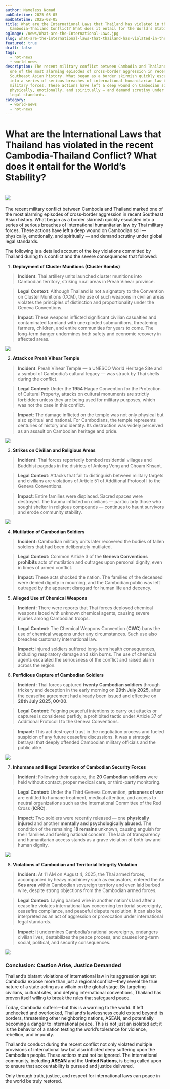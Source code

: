 ```yaml
---
author: Nameless Nomad
pubDatetime: 2025-08-05
modDatetime: 2025-08-05
title: What are the International Laws that Thailand has violated in the recent
  Cambodia-Thailand Conflict? What does it entail for the World’s Stability?
ogImage: /news/What-are-the-International-Laws.jpg
slug: what-are-the-international-laws-that-thailand-has-violated-in-the-recent-cambodia-thailand-conflict
featured: true
draft: false
tags:
  - hot-news
  - world-news
description: The recent military conflict between Cambodia and Thailand marked
  one of the most alarming episodes of cross-border aggression in recent
  Southeast Asian history. What began as a border skirmish quickly escalated
  into a series of serious breaches of international humanitarian law by Thai
  military forces. These actions have left a deep wound on Cambodian soil — both
  physically, emotionally, and spiritually — and demand scrutiny under global
  legal standards.
category:
  - world-news
  - hot-news
---
```


# **What are the International Laws that Thailand has violated in the recent Cambodia-Thailand Conflict? What does it entail for the World’s Stability?**

# ![](/image.jpeg)

The recent military conflict between Cambodia and Thailand marked one of the most alarming episodes of cross-border aggression in recent Southeast Asian history. What began as a border skirmish quickly escalated into a series of serious breaches of international humanitarian law by Thai military forces. These actions have left a deep wound on Cambodian soil — physically, emotionally, and spiritually — and demand scrutiny under global legal standards.

The following is a detailed account of the key violations committed by Thailand during this conflict and the severe consequences that followed:

1.  **Deployment of Cluster Munitions (Cluster Bombs)**

> **Incident**: Thai artillery units launched cluster munitions into Cambodian territory, striking rural areas in Preah Vihear province.

> **Legal** **Context**: Although Thailand is not a signatory to the Convention on Cluster Munitions (CCM), the use of such weapons in civilian areas violates the principles of distinction and proportionality under the Geneva Conventions.

> **Impact**: These weapons inflicted significant civilian casualties and contaminated farmland with unexploded submunitions, threatening farmers, children, and entire communities for years to come. The long-term danger undermines both safety and economic recovery in affected areas.

![](/news/image_2025-08-05_14-16-19.png)

2.  **Attack on Preah Vihear Temple**

> **Incident**: Preah Vihear Temple — a UNESCO World Heritage Site and a symbol of Cambodia’s cultural legacy — was struck by Thai shells during the conflict.

> **Legal Context:** Under the **1954** Hague Convention for the Protection of Cultural Property, attacks on cultural monuments are strictly forbidden unless they are being used for military purposes, which was not the case in this conflict.

> **Impact**: The damage inflicted on the temple was not only physical but also spiritual and national. For Cambodians, the temple represents centuries of history and identity. Its destruction was widely perceived as an assault on Cambodian heritage and pride.

![](/news/image_2025-08-05_14-20-46.png)

3.  **Strikes on Civilian and Religious Areas**

> **Incident**: Thai forces reportedly bombed residential villages and Buddhist pagodas in the districts of Anlong Veng and Choam Khsant.

> **Legal Context**: Attacks that fail to distinguish between military targets and civilians are violations of Article 51 of Additional Protocol I to the Geneva Conventions.

> **Impact**: Entire families were displaced. Sacred spaces were destroyed. The trauma inflicted on civilians — particularly those who sought shelter in religious compounds — continues to haunt survivors and erode community stability.

![](</news/image_2025-08-05_14-21-55%20(1).png>)

4.  **Mutilation of Cambodian Soldiers**

> **Incident:** Cambodian military units later recovered the bodies of fallen soldiers that had been deliberately mutilated.

> **Legal Context:** Common Article 3 of the **Geneva Conventions prohibits** acts of mutilation and outrages upon personal dignity, even in times of armed conflict.

> **Impact:** These acts shocked the nation. The families of the deceased were denied dignity in mourning, and the Cambodian public was left outraged by the apparent disregard for human life and decency.

5.  **Alleged Use of Chemical Weapons**

> **Incident:** There were reports that Thai forces deployed chemical weapons laced with unknown chemical agents, causing severe injuries among Cambodian troops.

> **Legal Context:** The Chemical Weapons Convention (**CWC**) bans the use of chemical weapons under any circumstances. Such use also breaches customary international law.

> **Impact:** Injured soldiers suffered long-term health consequences, including respiratory damage and skin burns. The use of chemical agents escalated the seriousness of the conflict and raised alarm across the region.

6.  **Perfidious Capture of Cambodian Soldiers**

> **Incident:** Thai forces captured **twenty Cambodian soldiers** through trickery and deception in the early morning on **29th July 2025,** after the ceasefire agreement had already been issued and effective on **28th July 2025, 00:00.**

> **Legal Context**: Feigning peaceful intentions to carry out attacks or captures is considered perfidy, a prohibited tactic under Article 37 of Additional Protocol I to the Geneva Conventions.

> **Impact:** This act destroyed trust in the negotiation process and fueled suspicion of any future ceasefire discussions. It was a strategic betrayal that deeply offended Cambodian military officials and the public alike.

![](</news/image_2025-08-05_14-24-36%20(1).png>)

7.  **Inhumane and Illegal Detention of Cambodian Security Forces**

> **Incident:** Following their capture, the **20 Cambodian soldiers** were held without contact, proper medical care, or third-party monitoring.

> **Legal Context:** Under the Third Geneva Convention, **prisoners of war** are entitled to humane treatment, medical attention, and access to neutral organizations such as the International Committee of the Red Cross (**ICRC**).

> **Impact:** Two soldiers were recently released — one **physically injured** and another **mentally and psychologically abused**. The condition of the remaining 1**8 remains** unknown, causing anguish for their families and fueling national concern. The lack of transparency and humanitarian access stands as a grave violation of both law and human dignity.

![](</news/image_2025-08-05_14-25-31%20(1).png>)

8.  **Violations of Cambodian and Territorial Integrity Violation**

> **Incident:** At 11 AM on August 4, 2025, the Thai armed forces, accompanied by heavy machinery such as excavators, entered the An **Ses area** within Cambodian sovereign territory and even laid barbed wire, despite strong objections from the Cambodian armed forces.

> **Legal Context:** Laying barbed wire in another nation's land after a ceasefire violates international law concerning territorial sovereignty, ceasefire compliance, and peaceful dispute resolution. It can also be interpreted as an act of aggression or provocation under international legal standards.

> **Impact:** It undermines Cambodia’s national sovereignty, endangers civilian lives, destabilizes the peace process, and causes long-term social, political, and security consequences.

![](</news/Screenshot%202025-08-05%20at%202.27.22%20in%20the%20afternoon%20(1).png>)

### **Conclusion: Caution Arise, Justice Demanded**

Thailand’s blatant violations of international law in its aggression against Cambodia expose more than just a regional conflict—they reveal the true nature of a state acting as a villain on the global stage. By targeting civilians, cultural sites, and defying international conventions, Thailand has proven itself willing to break the rules that safeguard peace.

Today, Cambodia suffers—but this is a warning to the world. If left unchecked and overlooked, Thailand’s lawlessness could extend beyond its borders, threatening other neighboring nations, ASEAN, and potentially becoming a danger to international peace. This is not just an isolated act; it is the behavior of a nation testing the world’s tolerance for violence, rebellion, and impunity.

Thailand’s conduct during the recent conflict not only violated multiple provisions of international law but also inflicted deep suffering upon the Cambodian people. These actions must not be ignored. The international community, including **ASEAN** and the **United Nations**, is being called upon to ensure that accountability is pursued and justice delivered.

Only through truth, justice, and respect for international laws can peace in the world be truly restored.
